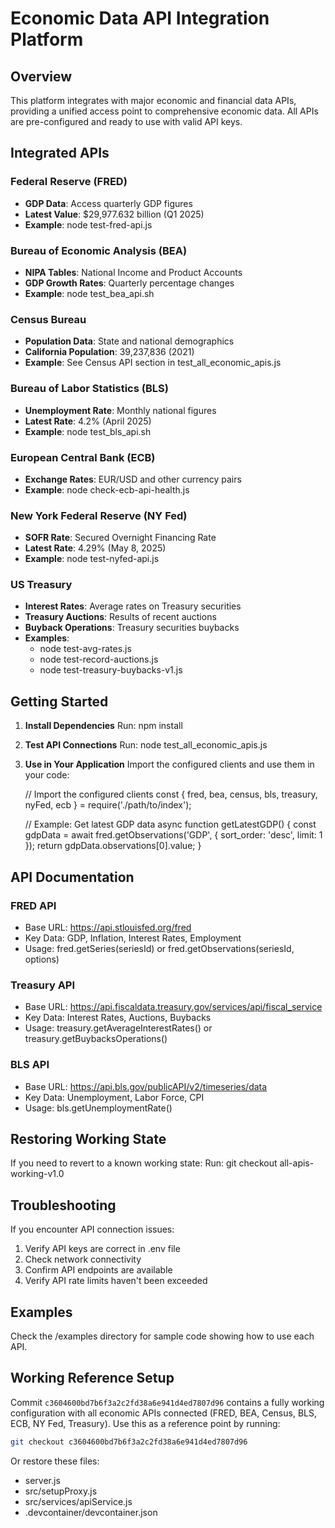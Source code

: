 # Economic Data API Integration Platform

## Overview

This platform integrates with major economic and financial data APIs, providing a unified access point to comprehensive economic data. All APIs are pre-configured and ready to use with valid API keys.

## Integrated APIs

### Federal Reserve (FRED)
- **GDP Data**: Access quarterly GDP figures
- **Latest Value**: $29,977.632 billion (Q1 2025)
- **Example**: node test-fred-api.js

### Bureau of Economic Analysis (BEA)
- **NIPA Tables**: National Income and Product Accounts
- **GDP Growth Rates**: Quarterly percentage changes
- **Example**: node test_bea_api.sh

### Census Bureau
- **Population Data**: State and national demographics
- **California Population**: 39,237,836 (2021)
- **Example**: See Census API section in test_all_economic_apis.js

### Bureau of Labor Statistics (BLS)
- **Unemployment Rate**: Monthly national figures
- **Latest Rate**: 4.2% (April 2025)
- **Example**: node test_bls_api.sh

### European Central Bank (ECB)
- **Exchange Rates**: EUR/USD and other currency pairs
- **Example**: node check-ecb-api-health.js

### New York Federal Reserve (NY Fed)
- **SOFR Rate**: Secured Overnight Financing Rate
- **Latest Rate**: 4.29% (May 8, 2025)
- **Example**: node test-nyfed-api.js

### US Treasury
- **Interest Rates**: Average rates on Treasury securities
- **Treasury Auctions**: Results of recent auctions
- **Buyback Operations**: Treasury securities buybacks
- **Examples**:
  - node test-avg-rates.js
  - node test-record-auctions.js
  - node test-treasury-buybacks-v1.js

## Getting Started

1. **Install Dependencies**
   Run: npm install

2. **Test API Connections**
   Run: node test_all_economic_apis.js

3. **Use in Your Application**
   Import the configured clients and use them in your code:
   
   // Import the configured clients
   const { fred, bea, census, bls, treasury, nyFed, ecb } = require('./path/to/index');

   // Example: Get latest GDP data
   async function getLatestGDP() {
     const gdpData = await fred.getObservations('GDP', { 
       sort_order: 'desc', 
       limit: 1 
     });
     return gdpData.observations[0].value;
   }

## API Documentation

### FRED API
- Base URL: https://api.stlouisfed.org/fred
- Key Data: GDP, Inflation, Interest Rates, Employment
- Usage: fred.getSeries(seriesId) or fred.getObservations(seriesId, options)

### Treasury API
- Base URL: https://api.fiscaldata.treasury.gov/services/api/fiscal_service
- Key Data: Interest Rates, Auctions, Buybacks
- Usage: treasury.getAverageInterestRates() or treasury.getBuybacksOperations()

### BLS API
- Base URL: https://api.bls.gov/publicAPI/v2/timeseries/data
- Key Data: Unemployment, Labor Force, CPI
- Usage: bls.getUnemploymentRate()

## Restoring Working State

If you need to revert to a known working state:
Run: git checkout all-apis-working-v1.0

## Troubleshooting

If you encounter API connection issues:
1. Verify API keys are correct in .env file
2. Check network connectivity
3. Confirm API endpoints are available
4. Verify API rate limits haven't been exceeded

## Examples

Check the /examples directory for sample code showing how to use each API.

## Working Reference Setup

Commit `c3604600bd7b6f3a2c2fd38a6e941d4ed7807d96` contains a fully working configuration with all economic APIs connected (FRED, BEA, Census, BLS, ECB, NY Fed, Treasury). Use this as a reference point by running:

```bash
git checkout c3604600bd7b6f3a2c2fd38a6e941d4ed7807d96
```

Or restore these files:
- server.js
- src/setupProxy.js
- src/services/apiService.js
- .devcontainer/devcontainer.json

